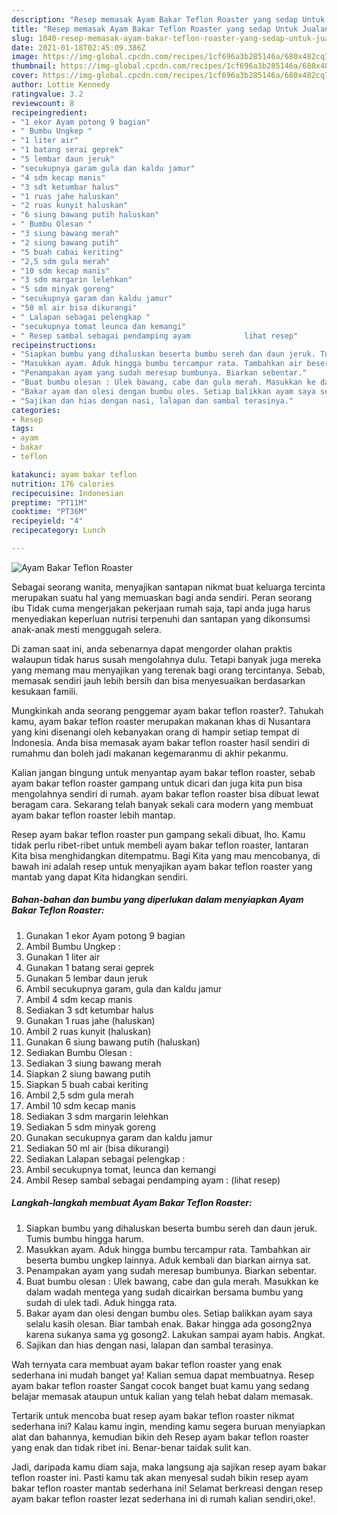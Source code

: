 ```yaml
---
description: "Resep memasak Ayam Bakar Teflon Roaster yang sedap Untuk Jualan"
title: "Resep memasak Ayam Bakar Teflon Roaster yang sedap Untuk Jualan"
slug: 1040-resep-memasak-ayam-bakar-teflon-roaster-yang-sedap-untuk-jualan
date: 2021-01-18T02:45:09.386Z
image: https://img-global.cpcdn.com/recipes/1cf696a3b285146a/680x482cq70/ayam-bakar-teflon-roaster-foto-resep-utama.jpg
thumbnail: https://img-global.cpcdn.com/recipes/1cf696a3b285146a/680x482cq70/ayam-bakar-teflon-roaster-foto-resep-utama.jpg
cover: https://img-global.cpcdn.com/recipes/1cf696a3b285146a/680x482cq70/ayam-bakar-teflon-roaster-foto-resep-utama.jpg
author: Lottie Kennedy
ratingvalue: 3.2
reviewcount: 8
recipeingredient:
- "1 ekor Ayam potong 9 bagian"
- " Bumbu Ungkep "
- "1 liter air"
- "1 batang serai geprek"
- "5 lembar daun jeruk"
- "secukupnya garam gula dan kaldu jamur"
- "4 sdm kecap manis"
- "3 sdt ketumbar halus"
- "1 ruas jahe haluskan"
- "2 ruas kunyit haluskan"
- "6 siung bawang putih haluskan"
- " Bumbu Olesan "
- "3 siung bawang merah"
- "2 siung bawang putih"
- "5 buah cabai keriting"
- "2,5 sdm gula merah"
- "10 sdm kecap manis"
- "3 sdm margarin lelehkan"
- "5 sdm minyak goreng"
- "secukupnya garam dan kaldu jamur"
- "50 ml air bisa dikurangi"
- " Lalapan sebagai pelengkap "
- "secukupnya tomat leunca dan kemangi"
- " Resep sambal sebagai pendamping ayam            lihat resep"
recipeinstructions:
- "Siapkan bumbu yang dihaluskan beserta bumbu sereh dan daun jeruk. Tumis bumbu hingga harum."
- "Masukkan ayam. Aduk hingga bumbu tercampur rata. Tambahkan air beserta bumbu ungkep lainnya. Aduk kembali dan biarkan airnya sat."
- "Penampakan ayam yang sudah meresap bumbunya. Biarkan sebentar."
- "Buat bumbu olesan : Ulek bawang, cabe dan gula merah. Masukkan ke dalam wadah mentega yang sudah dicairkan bersama bumbu yang sudah di ulek tadi. Aduk hingga rata."
- "Bakar ayam dan olesi dengan bumbu oles. Setiap balikkan ayam saya selalu kasih olesan. Biar tambah enak. Bakar hingga ada gosong2nya karena sukanya sama yg gosong2. Lakukan sampai ayam habis. Angkat."
- "Sajikan dan hias dengan nasi, lalapan dan sambal terasinya."
categories:
- Resep
tags:
- ayam
- bakar
- teflon

katakunci: ayam bakar teflon 
nutrition: 176 calories
recipecuisine: Indonesian
preptime: "PT11M"
cooktime: "PT36M"
recipeyield: "4"
recipecategory: Lunch

---
```



![Ayam Bakar Teflon Roaster](https://img-global.cpcdn.com/recipes/1cf696a3b285146a/680x482cq70/ayam-bakar-teflon-roaster-foto-resep-utama.jpg)

Sebagai seorang wanita, menyajikan santapan nikmat buat keluarga tercinta merupakan suatu hal yang memuaskan bagi anda sendiri. Peran seorang ibu Tidak cuma mengerjakan pekerjaan rumah saja, tapi anda juga harus menyediakan keperluan nutrisi terpenuhi dan santapan yang dikonsumsi anak-anak mesti menggugah selera.

Di zaman  saat ini, anda sebenarnya dapat mengorder olahan praktis walaupun tidak harus susah mengolahnya dulu. Tetapi banyak juga mereka yang memang mau menyajikan yang terenak bagi orang tercintanya. Sebab, memasak sendiri jauh lebih bersih dan bisa menyesuaikan berdasarkan kesukaan famili. 



Mungkinkah anda seorang penggemar ayam bakar teflon roaster?. Tahukah kamu, ayam bakar teflon roaster merupakan makanan khas di Nusantara yang kini disenangi oleh kebanyakan orang di hampir setiap tempat di Indonesia. Anda bisa memasak ayam bakar teflon roaster hasil sendiri di rumahmu dan boleh jadi makanan kegemaranmu di akhir pekanmu.

Kalian jangan bingung untuk menyantap ayam bakar teflon roaster, sebab ayam bakar teflon roaster gampang untuk dicari dan juga kita pun bisa mengolahnya sendiri di rumah. ayam bakar teflon roaster bisa dibuat lewat beragam cara. Sekarang telah banyak sekali cara modern yang membuat ayam bakar teflon roaster lebih mantap.

Resep ayam bakar teflon roaster pun gampang sekali dibuat, lho. Kamu tidak perlu ribet-ribet untuk membeli ayam bakar teflon roaster, lantaran Kita bisa menghidangkan ditempatmu. Bagi Kita yang mau mencobanya, di bawah ini adalah resep untuk menyajikan ayam bakar teflon roaster yang mantab yang dapat Kita hidangkan sendiri.

<!--inarticleads1-->

##### Bahan-bahan dan bumbu yang diperlukan dalam menyiapkan Ayam Bakar Teflon Roaster:

1. Gunakan 1 ekor Ayam potong 9 bagian
1. Ambil  Bumbu Ungkep :
1. Gunakan 1 liter air
1. Gunakan 1 batang serai geprek
1. Gunakan 5 lembar daun jeruk
1. Ambil secukupnya garam, gula dan kaldu jamur
1. Ambil 4 sdm kecap manis
1. Sediakan 3 sdt ketumbar halus
1. Gunakan 1 ruas jahe (haluskan)
1. Ambil 2 ruas kunyit (haluskan)
1. Gunakan 6 siung bawang putih (haluskan)
1. Sediakan  Bumbu Olesan :
1. Sediakan 3 siung bawang merah
1. Siapkan 2 siung bawang putih
1. Siapkan 5 buah cabai keriting
1. Ambil 2,5 sdm gula merah
1. Ambil 10 sdm kecap manis
1. Sediakan 3 sdm margarin lelehkan
1. Sediakan 5 sdm minyak goreng
1. Gunakan secukupnya garam dan kaldu jamur
1. Sediakan 50 ml air (bisa dikurangi)
1. Sediakan  Lalapan sebagai pelengkap :
1. Ambil secukupnya tomat, leunca dan kemangi
1. Ambil  Resep sambal sebagai pendamping ayam :           (lihat resep)




<!--inarticleads2-->

##### Langkah-langkah membuat Ayam Bakar Teflon Roaster:

1. Siapkan bumbu yang dihaluskan beserta bumbu sereh dan daun jeruk. Tumis bumbu hingga harum.
1. Masukkan ayam. Aduk hingga bumbu tercampur rata. Tambahkan air beserta bumbu ungkep lainnya. Aduk kembali dan biarkan airnya sat.
1. Penampakan ayam yang sudah meresap bumbunya. Biarkan sebentar.
1. Buat bumbu olesan : Ulek bawang, cabe dan gula merah. Masukkan ke dalam wadah mentega yang sudah dicairkan bersama bumbu yang sudah di ulek tadi. Aduk hingga rata.
1. Bakar ayam dan olesi dengan bumbu oles. Setiap balikkan ayam saya selalu kasih olesan. Biar tambah enak. Bakar hingga ada gosong2nya karena sukanya sama yg gosong2. Lakukan sampai ayam habis. Angkat.
1. Sajikan dan hias dengan nasi, lalapan dan sambal terasinya.




Wah ternyata cara membuat ayam bakar teflon roaster yang enak sederhana ini mudah banget ya! Kalian semua dapat membuatnya. Resep ayam bakar teflon roaster Sangat cocok banget buat kamu yang sedang belajar memasak ataupun untuk kalian yang telah hebat dalam memasak.

Tertarik untuk mencoba buat resep ayam bakar teflon roaster nikmat sederhana ini? Kalau kamu ingin, mending kamu segera buruan menyiapkan alat dan bahannya, kemudian bikin deh Resep ayam bakar teflon roaster yang enak dan tidak ribet ini. Benar-benar taidak sulit kan. 

Jadi, daripada kamu diam saja, maka langsung aja sajikan resep ayam bakar teflon roaster ini. Pasti kamu tak akan menyesal sudah bikin resep ayam bakar teflon roaster mantab sederhana ini! Selamat berkreasi dengan resep ayam bakar teflon roaster lezat sederhana ini di rumah kalian sendiri,oke!.

